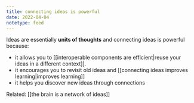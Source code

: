 ```yaml
---
title: connecting ideas is powerful
date: 2022-04-04
notetype: feed
---
```


Ideas are essentially **units of thoughts** and connecting ideas is powerful because:

- it allows you to [[interoperable components are efficient|reuse your ideas in a different context]]. 
- it encourages you to revisit old ideas and [[connecting ideas improves learning|improves learning]]
- it helps you discover new ideas through connections

Related:
[[the brain is a network of ideas]]